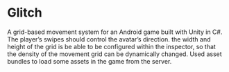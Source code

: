 # Glitch
A grid-based movement system for an Android game built with Unity in C#.
The player’s swipes should control the avatar’s direction.
the width and height of the grid is be able to be configured within the inspector, so that the density of the movement grid can be dynamically changed.
Used asset bundles to load some assets in the game from the server.
